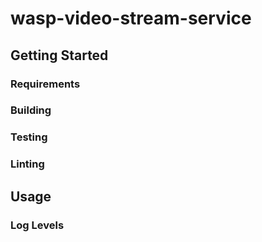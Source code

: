 # wasp-video-stream-service

## Getting Started

### Requirements

### Building

### Testing

### Linting

## Usage

### Log Levels
